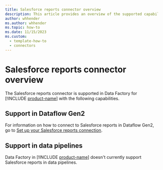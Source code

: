 ```yaml
---
title: Salesforce reports connector overview
description: This article provides an overview of the supported capabilities of the Salesforce reports connector.
author: whhender
ms.author: whhender
ms.topic: how-to
ms.date: 11/15/2023
ms.custom:
  - template-how-to
  - connectors
---
```


# Salesforce reports connector overview

The Salesforce reports connector is supported in Data Factory for [!INCLUDE [product-name](../includes/product-name.md)] with the following capabilities.


## Support in Dataflow Gen2

For information on how to connect to Salesforce reports in Dataflow Gen2, go to [Set up your Salesforce reports connection](connector-salesforce-reports.md).

## Support in data pipelines

Data Factory in [!INCLUDE [product-name](../includes/product-name.md)] doesn't currently support Salesforce reports in data pipelines.
